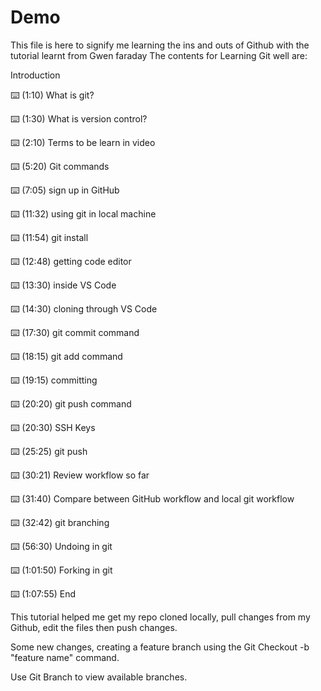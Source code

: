 # Demo

This file is here to signify me learning the ins and outs of Github with the tutorial learnt from Gwen faraday
The contents for Learning Git well are:

Introduction

⌨️ (1:10) What is git?

⌨️ (1:30) What is version control?

⌨️ (2:10) Terms to be learn in video

⌨️ (5:20) Git commands

⌨️ (7:05) sign up in GitHub

⌨️ (11:32) using git in local machine

⌨️ (11:54) git install

⌨️ (12:48) getting code editor

⌨️ (13:30) inside VS Code

⌨️ (14:30) cloning through VS Code

⌨️ (17:30) git commit command

⌨️ (18:15) git add command

⌨️ (19:15) committing

⌨️ (20:20) git push command

⌨️ (20:30) SSH Keys

⌨️ (25:25) git push

⌨️ (30:21) Review workflow so far

⌨️ (31:40) Compare between GitHub workflow and local git workflow

⌨️ (32:42) git branching

⌨️ (56:30) Undoing in git

⌨️ (1:01:50) Forking in git

⌨️ (1:07:55) End

This tutorial helped me get my repo cloned locally, pull changes from my Github, edit the files then push changes.

Some new changes, creating a feature branch using the Git Checkout -b "feature name" command.

Use Git Branch to view available branches.

